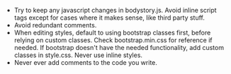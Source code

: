 - Try to keep any javascript changes in bodystory.js. Avoid inline script tags except for cases where it makes sense, like third party stuff.
- Avoid redundant comments.
- When editing styles, default to using bootstrap classes first, before relying on custom classes. Check bootstrap.min.css for reference if needed. If bootstrap doesn't have the needed functionality, add custom classes in style.css. Never use inline styles.
- Never ever add comments to the code you write.

